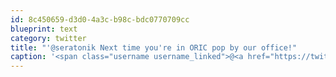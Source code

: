 ```yaml
---
id: 8c450659-d3d0-4a3c-b98c-bdc0770709cc
blueprint: text
category: twitter
title: "'@seratonik Next time you're in ORIC pop by our office!"
caption: '<span class="username username_linked">@<a href="https://twitter.com/seratonik" title="Brent Luehr">seratonik</a></span> Next time you''re in ORIC pop by our office!'
---
```

